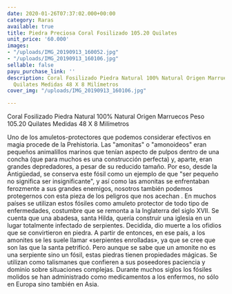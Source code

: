 ```yaml
---
date: 2020-01-26T07:37:02.000+00:00
category: Raras
available: true
title: Piedra Preciosa Coral Fosilizado 105.20 Quilates
unit_price: '60.000'
images:
- "/uploads/IMG_20190913_160052.jpg"
- "/uploads/IMG_20190913_160106.jpg"
sellable: false
payu_purchase_link: ''
description: Coral Fosilizado Piedra Natural 100% Natural Origen Marruecos Peso 105.20
  Quilates Medidas 48 X 8 Milímetros
cover_img: "/uploads/IMG_20190913_160106.jpg"

---
```

Coral Fosilizado Piedra Natural 100% Natural Origen Marruecos Peso 105.20 Quilates Medidas 48 X 8 Milímetros

Uno de los amuletos-protectores que podemos considerar efectivos en magia procede de la Prehistoria. Las "amonitas" o "amonoideos" eran pequeños animalillos marinos que tenían aspecto de pulpos dentro de una concha (que para muchos es una construcción perfecta) y, aparte, eran grandes depredadores, a pesar de su reducido tamaño. Por eso, desde la Antigüedad, se conserva este fósil como un ejemplo de que "ser pequeño no significa ser insignificante", y así como las amonitas se enfrentaban ferozmente a sus grandes enemigos, nosotros también podemos protegernos con esta pieza de los peligros que nos acechan . En muchos países se utilizan estos fósiles como amuleto protector de todo tipo de enfermedades, costumbre que se remonta a la Inglaterra del siglo XVII. Se cuenta que una abadesa, santa Hilda, quería construir una iglesia en un lugar totalmente infectado de serpientes. Decidida, dio muerte a los ofidios que se convirtieron en piedra. A partir de entonces, en ese país, a los amonites se les suele llamar «serpientes enrolladas», ya que se cree que son las que la santa petrificó. Pero aunque se sabe que un amonite no es una serpiente sino un fósil, estas piedras tienen propiedades mágicas. Se utilizan como talismanes que confieren a sus poseedores paciencia y dominio sobre situaciones complejas. Durante muchos siglos los fósiles molidos se han administrado como medicamentos a los enfermos, no sólo en Europa sino también en Asia.